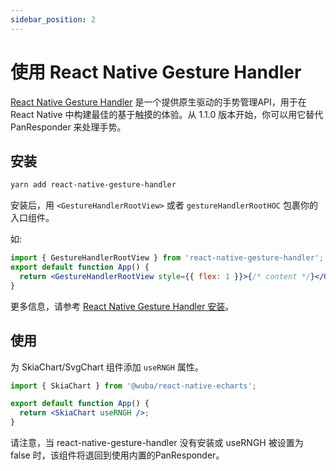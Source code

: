 ```yaml
---
sidebar_position: 2
---
```


# 使用 React Native Gesture Handler

[React Native Gesture Handler](https://github.com/software-mansion/react-native-gesture-handler/) 是一个提供原生驱动的手势管理API，用于在 React Native 中构建最佳的基于触摸的体验。从 1.1.0 版本开始，你可以用它替代 PanResponder 来处理手势。

## 安装

```bash
yarn add react-native-gesture-handler
```

安装后，用 `<GestureHandlerRootView>` 或者 `gestureHandlerRootHOC` 包裹你的入口组件。

如:

```jsx
import { GestureHandlerRootView } from 'react-native-gesture-handler';
export default function App() {
  return <GestureHandlerRootView style={{ flex: 1 }}>{/* content */}</GestureHandlerRootView>;
}
```

更多信息，请参考 [React Native Gesture Handler 安装](https://docs.swmansion.com/react-native-gesture-handler/docs/installation)。

## 使用

为 SkiaChart/SvgChart 组件添加 `useRNGH` 属性。

```jsx
import { SkiaChart } from '@wuba/react-native-echarts';

export default function App() {
  return <SkiaChart useRNGH />;
}
```

请注意，当 react-native-gesture-handler 没有安装或 useRNGH 被设置为 false 时，该组件将退回到使用内置的PanResponder。

